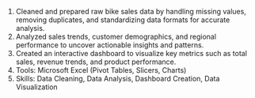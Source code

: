 1. Cleaned and prepared raw bike sales data by handling missing values, removing duplicates, and standardizing data formats for accurate analysis.
2. Analyzed sales trends, customer demographics, and regional performance to uncover actionable insights and patterns.
3. Created an interactive dashboard to visualize key metrics such as total sales, revenue trends, and product performance.
4. Tools: Microsoft Excel (Pivot Tables, Slicers, Charts)
5. Skills: Data Cleaning, Data Analysis, Dashboard Creation, Data Visualization

